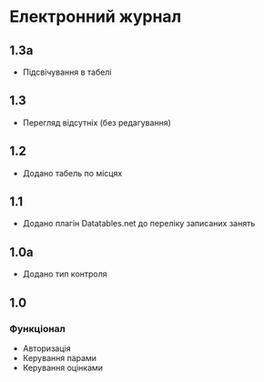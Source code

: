 # Електронний журнал

## 1.3a

- Підсвічування в табелі

## 1.3

- Перегляд відсутніх (без редагування)

## 1.2

- Додано табель по місцях

## 1.1

- Додано плагін Datatables.net до переліку записаних занять

## 1.0a

- Додано тип контроля

## 1.0

### Функціонал

- Авторизація
- Керування парами
- Керування оцінками
